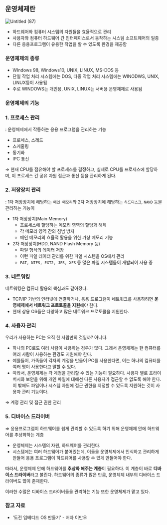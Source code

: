 ## **운영체제란**

![Untitled (87)](https://user-images.githubusercontent.com/71035113/156918803-003c7244-2c6f-4484-a333-d165c5262136.png)

- 하드웨어와 컴퓨터 시스템의 자원들을 효율적으로 관리
- 사용자와 컴퓨터 하드웨어 간 인터페이스로서 동작하는 시스템 소프트웨어의 일종
- 다른 응용프로그램이 유용한 작업을 할 수 있도록 환경을 제공함

### **운영체제의 종류**

- WIndows 98, Windows10, UNIX, LINUX, MS-DOS 등
- 단일 작업 처리 시스템에는 DOS, 다중 작업 처리 시스템에는 WINODWS, UNIX, LINUX등이 사용됨
- 주로 WINDOWS는 개인용,  UNIX, LINUX는 서버용 운영체제로 사용됨

### 운영체제의 기능

### **1. 프로세스 관리**

: 운영체제에서 작동하는 응용 프로그램을 관리하는 기능

- 프로세스, 스레드
- 스케줄링
- 동기화
- IPC 통신

⇒ 현재 CPU를 점유해야 할 프로세스를 결정하고, 실제로 CPU를 프로세스에 할당하며, 이 프로세스 간 공유 자원 접근과 통신 등을 관리하게 된다.

### **2. 저장장치 관리**

: 1차 저장장치에 해당하는 `메인 메모리`와 2차 저장장치에 해당하는 `하드디스크`, `NAND` 등을 관리하는 기능이

- 1차 저장장치(Main Memory)
    - 프로세스에 할당하는 메모리 영역의 할당과 해제
    - 각 메모리 영역 간의 침범 방지
    - 메인 메모리의 효율적 활용을 위한 가상 메모리 기능
- 2차 저장장치(HDD, NAND Flash Memory 등)
    - 파일 형식의 데이터 저장
    - 이런 파일 데이터 관리를 위한 파일 시스템을 OS에서 관리
    - `FAT, NTFS, EXT2, JFS, XFS` 등 많은 파일 시스템들이 개발되어 사용 중

### **3. 네트워킹**

네트워킹은 컴퓨터 활용의 핵심과도 같아졌다.

- TCP/IP 기반의 인터넷에 연결하거나, 응용 프로그램이 네트워크를 사용하려면 **운영체제에서 네트워크 프로토콜을 지원**해야 한다.
- 현재 상용 OS들은 다양하고 많은 네트워크 프로토콜을 지원한다.

### **4. 사용자 관리**

우리가 사용하는 PC는 오직 한 사람만의 것일까? 아니다.

- 하나의 PC로도 여러 사람이 사용하는 경우가 많다. 그래서 운영체제는 한 컴퓨터를 여러 사람이 사용하는 환경도 지원해야 한다.
- 예를들어, 가족들이 각자의 계정을 만들어 PC를 사용한다면, 이는 하나의 컴퓨터를 여러 명이 사용한다고 말할 수 있다.
- 따라서, 운영체제는 각 계정을 관리할 수 있는 기능이 필요하다. 사용자 별로 프라이버시와 보안을 위해 개인 파일에 대해선 다른 사용자가 접근할 수 없도록 해야 한다. 이 밖에도 파일이나 시스템 자원에 접근 권한을 지정할 수 있도록 지원하는 것이 사용자 관리 기능이다.

⇒ 계정 관리 및 접근 권한 관리

### **5. 디바이스 드라이버**

⇒ 응용프로그램이 하드웨어를 쉽게 관리할 수 있도록 하기 위해 운영체제 안에 하드웨어를 추상화하는 계층

- 운영체제는 시스템의 자원, 하드웨어를 관리한다.
- 시스템에는 여러 하드웨어가 붙어있는데, 이들을 운영체제에서 인식하고 관리하게 만들어 응용 프로그램이 하드웨어를 사용할 수 있게 만들어야 한다.

따라서, 운영체제 안에 하드웨어를 **추상화 해주는 계층**이 필요하다. 이 계층이 바로 **디바이스 드라이버**라고 불린다. 하드웨어의 종류가 많은 만큼, 운영체제 내부의 디바이스 드라이버도 많이 존재한다.

이러한 수많은 디바이스 드라이버들을 관리하는 기능 또한 운영체제가 맡고 있다.

### **참고 자료**

- '도전 임베디드 OS 만들기' - 저자 이만우
